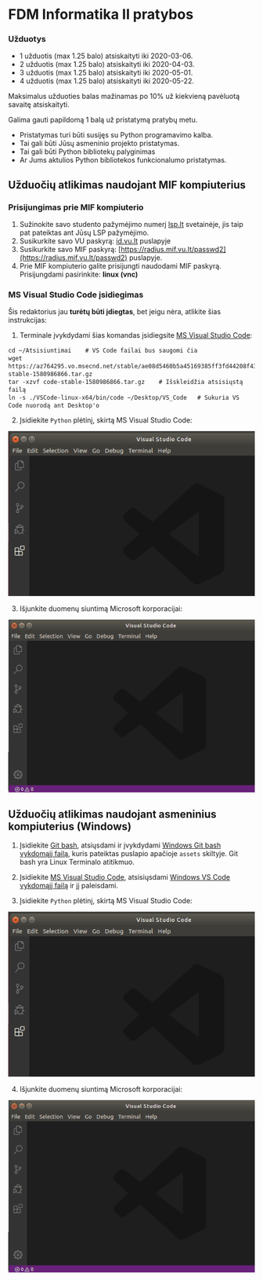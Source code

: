# FDM Informatika II pratybos
### Užduotys
 - 1 užduotis (max 1.25 balo) atsiskaityti iki 2020-03-06.
 - 2 užduotis (max 1.25 balo) atsiskaityti iki 2020-04-03.
 - 3 užduotis (max 1.25 balo) atsiskaityti iki 2020-05-01.
 - 4 užduotis (max 1.25 balo) atsiskaityti iki 2020-05-22.

Maksimalus užduoties balas mažinamas po 10% už kiekvieną pavėluotą savaitę atsiskaityti.

Galima gauti papildomą 1 balą už pristatymą pratybų metu. 
 - Pristatymas turi būti susijęs su Python programavimo kalba.
 - Tai gali būti Jūsų asmeninio projekto pristatymas.
 - Tai gali būti Python bibliotekų palyginimas
 - Ar Jums aktulios Python bibliotekos funkcionalumo pristatymas.  

## Užduočių atlikimas naudojant MIF kompiuterius
### Prisijungimas prie MIF kompiuterio
1. Sužinokite savo studento pažymėjimo numerį [lsp.lt](https://lsp.lt) svetainėje, jis taip pat pateiktas ant Jūsų LSP pažymėjimo.
2. Susikurkite savo VU paskyrą: [id.vu.lt](https://id.vu.lt) puslapyje
3. Susikurkite savo MIF paskyrą: [https://radius.mif.vu.lt/passwd2](https://radius.mif.vu.lt/passwd2) puslapyje.
4. Prie MIF kompiuterio galite prisijungti naudodami MIF paskyrą. Prisijungdami pasirinkite:  **linux (vnc)**

### MS Visual Studio Code įsidiegimas
Šis redaktorius jau **turėtų būti įdiegtas**, bet jeigu nėra, atlikite šias instrukcijas:
1. Terminale įvykdydami šias komandas įsidiegsite [MS Visual Studio Code](https://code.visualstudio.com/Download):

```
cd ~/Atsisiuntimai    # VS Code failai bus saugomi čia
wget https://az764295.vo.msecnd.net/stable/ae08d5460b5a45169385ff3fd44208f431992451/code-stable-1580986866.tar.gz
tar -xzvf code-stable-1580986866.tar.gz    # Išskleidžia atsisiųstą failą
ln -s ./VSCode-linux-x64/bin/code ~/Desktop/VS_Code   # Sukuria VS Code nuorodą ant Desktop'o
```

2. Įsidiekite `Python` plėtinį, skirtą MS Visual Studio Code:

![Visual instructions how to intall Python extension](https://raw.githubusercontent.com/albertas/fdm2/master/images/install_python_extension_for_vs_code.gif)

3. Išjunkite duomenų siuntimą Microsoft korporacijai:

![Visual instructions how to intall Python extension](https://raw.githubusercontent.com/albertas/fdm2/master/images/disable_telemetry_for_vs_code.gif)


## Užduočių atlikimas naudojant asmeninius kompiuterius (Windows)
1. Įsidiekite [Git bash](https://gitforwindows.org/), atsiųsdami ir įvykdydami
    [Windows Git bash vykdomąjį failą](https://github.com/git-for-windows/git/releases/tag/v2.25.0.windows.1),
    kuris pateiktas puslapio apačioje `assets` skiltyje. Git bash yra Linux Terminalo atitikmuo.

2. Įsidiekite [MS Visual Studio Code](https://code.visualstudio.com),
   atsisiųsdami [Windows VS Code vykdomąjį failą](https://code.visualstudio.com/Download) ir jį paleisdami.

3. Įsidiekite `Python` plėtinį, skirtą MS Visual Studio Code:

![Visual instructions how to intall Python extension](https://raw.githubusercontent.com/albertas/fdm2/master/images/install_python_extension_for_vs_code.gif)

4. Išjunkite duomenų siuntimą Microsoft korporacijai:

![Visual instructions how to intall Python extension](https://raw.githubusercontent.com/albertas/fdm2/master/images/disable_telemetry_for_vs_code.gif)
